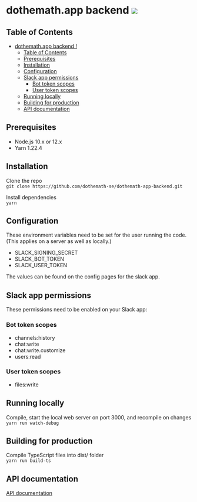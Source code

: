 # dothemath.app backend ![](https://github.com/dothemath-se/dothemath-app-backend/workflows/Deploy%20to%20Azure/badge.svg)

## Table of Contents

- [dothemath.app backend !](#dothemathapp-backend)
  - [Table of Contents](#table-of-contents)
  - [Prerequisites](#prerequisites)
  - [Installation](#installation)
  - [Configuration](#configuration)
  - [Slack app permissions](#slack-app-permissions)
    - [Bot token scopes](#bot-token-scopes)
    - [User token scopes](#user-token-scopes)
  - [Running locally](#running-locally)
  - [Building for production](#building-for-production)
  - [API documentation](#api-documentation)

## Prerequisites

- Node.js 10.x or 12.x
- Yarn 1.22.4

## Installation

Clone the repo  
`git clone https://github.com/dothemath-se/dothemath-app-backend.git`

Install dependencies  
`yarn`

## Configuration

These environment variables need to be set for the user running the code. (This applies on a server as well as locally.)

- SLACK_SIGNING_SECRET
- SLACK_BOT_TOKEN
- SLACK_USER_TOKEN

The values can be found on the config pages for the slack app.

## Slack app permissions

These permissions need to be enabled on your Slack app:

### Bot token scopes

- channels:history
- chat:write
- chat:write.customize
- users:read

### User token scopes

- files:write

## Running locally

Compile, start the local web server on port 3000, and recompile on changes  
`yarn run watch-debug`

## Building for production

Compile TypeScript files into dist/ folder  
`yarn run build-ts`

## API documentation

[API documentation](API.md)
